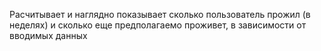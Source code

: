 Расчитывает и наглядно показывает сколько пользователь прожил (в неделях) и сколько еще предполагаемо проживет, в зависимости от вводимых данных

